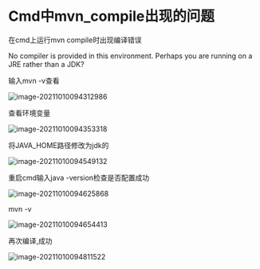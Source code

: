 # Cmd中mvn_compile出现的问题


在cmd上运行mvn compile时出现编译错误

No compiler is provided in this environment. Perhaps you are running on a JRE rather than a JDK?

输入mvn -v查看

![image-20211010094312986](https://i.loli.net/2021/10/10/r2DvgKkZqV9zWIM.png)

查看环境变量

![image-20211010094353318](https://i.loli.net/2021/10/10/SL8TVwqAkflpGtj.png)

将JAVA_HOME路径修改为jdk的

![image-20211010094549132](https://i.loli.net/2021/10/10/8SAHEKGB5yjkXJi.png)

重启cmd输入java -version检查是否配置成功

![image-20211010094625868](https://i.loli.net/2021/10/10/md67JpaTRlcL1ND.png)

mvn -v

![image-20211010094654413](https://i.loli.net/2021/10/10/BfOosz354SDZmFE.png)

再次编译,成功

![image-20211010094811522](https://i.loli.net/2021/10/10/geHFQpdL17zhPtv.png)

